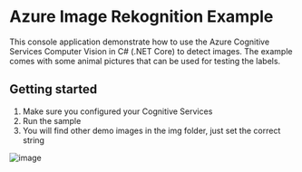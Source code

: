 # Azure Image Rekognition Example

This console application demonstrate how to use the Azure Cognitive Services Computer Vision in C# (.NET Core) to detect images. 
The example comes with some animal pictures that can be used for testing the labels. 


## Getting started

1. Make sure you configured your Cognitive Services
2. Run the sample
3. You will find other demo images in the img folder, just set the correct string



![image](https://user-images.githubusercontent.com/18400458/97544014-4ca5fe80-19c9-11eb-910e-99a13eb09d3c.png)
